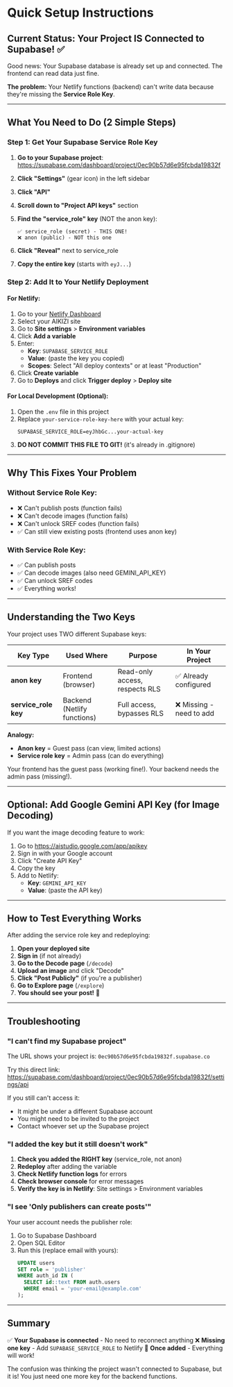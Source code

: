 # Quick Setup Instructions

## Current Status: Your Project IS Connected to Supabase! ✅

Good news: Your Supabase database is already set up and connected. The frontend can read data just fine.

**The problem:** Your Netlify functions (backend) can't write data because they're missing the **Service Role Key**.

---

## What You Need to Do (2 Simple Steps)

### Step 1: Get Your Supabase Service Role Key

1. **Go to your Supabase project**: https://supabase.com/dashboard/project/0ec90b57d6e95fcbda19832f

2. **Click "Settings"** (gear icon) in the left sidebar

3. **Click "API"**

4. **Scroll down to "Project API keys"** section

5. **Find the "service_role" key** (NOT the anon key):
   ```
   ✅ service_role (secret) - THIS ONE!
   ❌ anon (public) - NOT this one
   ```

6. **Click "Reveal"** next to service_role

7. **Copy the entire key** (starts with `eyJ...`)

### Step 2: Add It to Your Netlify Deployment

#### For Netlify:

1. Go to your [Netlify Dashboard](https://app.netlify.com)
2. Select your AIKIZI site
3. Go to **Site settings** > **Environment variables**
4. Click **Add a variable**
5. Enter:
   - **Key**: `SUPABASE_SERVICE_ROLE`
   - **Value**: (paste the key you copied)
   - **Scopes**: Select "All deploy contexts" or at least "Production"
6. Click **Create variable**
7. Go to **Deploys** and click **Trigger deploy** > **Deploy site**

#### For Local Development (Optional):

1. Open the `.env` file in this project
2. Replace `your-service-role-key-here` with your actual key:
   ```
   SUPABASE_SERVICE_ROLE=eyJhbGc...your-actual-key
   ```
3. **DO NOT COMMIT THIS FILE TO GIT!** (it's already in .gitignore)

---

## Why This Fixes Your Problem

### Without Service Role Key:
- ❌ Can't publish posts (function fails)
- ❌ Can't decode images (function fails)
- ❌ Can't unlock SREF codes (function fails)
- ✅ Can still view existing posts (frontend uses anon key)

### With Service Role Key:
- ✅ Can publish posts
- ✅ Can decode images (also need GEMINI_API_KEY)
- ✅ Can unlock SREF codes
- ✅ Everything works!

---

## Understanding the Two Keys

Your project uses TWO different Supabase keys:

| Key Type | Used Where | Purpose | In Your Project |
|----------|------------|---------|-----------------|
| **anon key** | Frontend (browser) | Read-only access, respects RLS | ✅ Already configured |
| **service_role key** | Backend (Netlify functions) | Full access, bypasses RLS | ❌ Missing - need to add |

**Analogy:**
- **Anon key** = Guest pass (can view, limited actions)
- **Service role key** = Admin pass (can do everything)

Your frontend has the guest pass (working fine!). Your backend needs the admin pass (missing!).

---

## Optional: Add Google Gemini API Key (for Image Decoding)

If you want the image decoding feature to work:

1. Go to https://aistudio.google.com/app/apikey
2. Sign in with your Google account
3. Click "Create API Key"
4. Copy the key
5. Add to Netlify:
   - **Key**: `GEMINI_API_KEY`
   - **Value**: (paste the API key)

---

## How to Test Everything Works

After adding the service role key and redeploying:

1. **Open your deployed site**
2. **Sign in** (if not already)
3. **Go to the Decode page** (`/decode`)
4. **Upload an image** and click "Decode"
5. **Click "Post Publicly"** (if you're a publisher)
6. **Go to Explore page** (`/explore`)
7. **You should see your post!** 🎉

---

## Troubleshooting

### "I can't find my Supabase project"

The URL shows your project is: `0ec90b57d6e95fcbda19832f.supabase.co`

Try this direct link: https://supabase.com/dashboard/project/0ec90b57d6e95fcbda19832f/settings/api

If you still can't access it:
- It might be under a different Supabase account
- You might need to be invited to the project
- Contact whoever set up the Supabase project

### "I added the key but it still doesn't work"

1. **Check you added the RIGHT key** (service_role, not anon)
2. **Redeploy** after adding the variable
3. **Check Netlify function logs** for errors
4. **Check browser console** for error messages
5. **Verify the key is in Netlify**: Site settings > Environment variables

### "I see 'Only publishers can create posts'"

Your user account needs the publisher role:

1. Go to Supabase Dashboard
2. Open SQL Editor
3. Run this (replace email with yours):
   ```sql
   UPDATE users
   SET role = 'publisher'
   WHERE auth_id IN (
     SELECT id::text FROM auth.users
     WHERE email = 'your-email@example.com'
   );
   ```

---

## Summary

✅ **Your Supabase is connected** - No need to reconnect anything
❌ **Missing one key** - Add `SUPABASE_SERVICE_ROLE` to Netlify
🎯 **Once added** - Everything will work!

The confusion was thinking the project wasn't connected to Supabase, but it is! You just need one more key for the backend functions.

